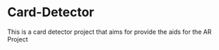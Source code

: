 # Card-Detector
 This is a card detector project that aims for provide the aids for the AR Project 
